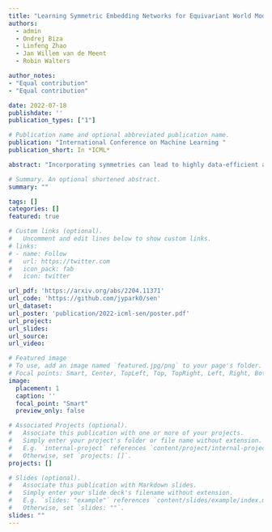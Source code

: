 ```yaml
---
title: "Learning Symmetric Embedding Networks for Equivariant World Models"
authors: 
  - admin
  - Ondrej Biza
  - Linfeng Zhao
  - Jan Willem van de Meent
  - Robin Walters

author_notes:
- "Equal contribution"
- "Equal contribution"

date: 2022-07-18
publishdate: ''
publication_types: ["1"]

# Publication name and optional abbreviated publication name.
publication: "International Conference on Machine Learning "
publication_short: In *ICML*

abstract: "Incorporating symmetries can lead to highly data-efficient and generalizable models by defining equivalence classes of data samples related by transformations. However, characterizing how transformations act on input data is often difficult, limiting the applicability of equivariant models. We propose learning symmetric embedding networks (SENs) that encode an input space (e.g. images), where we do not know the effect of transformations (e.g. rotations), to a feature space that transforms in a known manner under these operations. This network can be trained end-to-end with an equivariant task network to learn an explicitly symmetric representation. We validate this approach in the context of equivariant transition models with 3 distinct forms of symmetry. Our experiments demonstrate that SENs facilitate the application of equivariant networks to data with complex symmetry representations. Moreover, doing so can yield improvements in accuracy and generalization relative to both fully-equivariant and non-equivariant baselines."

# Summary. An optional shortened abstract.
summary: ""

tags: []
categories: []
featured: true

# Custom links (optional).
#   Uncomment and edit lines below to show custom links.
# links:
# - name: Follow
#   url: https://twitter.com
#   icon_pack: fab
#   icon: twitter

url_pdf: 'https://arxiv.org/abs/2204.11371'
url_code: 'https://github.com/jypark0/sen'
url_dataset:
url_poster: 'publication/2022-icml-sen/poster.pdf'
url_project:
url_slides:
url_source:
url_video:

# Featured image
# To use, add an image named `featured.jpg/png` to your page's folder. 
# Focal points: Smart, Center, TopLeft, Top, TopRight, Left, Right, BottomLeft, Bottom, BottomRight.
image:
  placement: 1
  caption: ''
  focal_point: "Smart"
  preview_only: false

# Associated Projects (optional).
#   Associate this publication with one or more of your projects.
#   Simply enter your project's folder or file name without extension.
#   E.g. `internal-project` references `content/project/internal-project/index.md`.
#   Otherwise, set `projects: []`.
projects: []

# Slides (optional).
#   Associate this publication with Markdown slides.
#   Simply enter your slide deck's filename without extension.
#   E.g. `slides: "example"` references `content/slides/example/index.md`.
#   Otherwise, set `slides: ""`.
slides: ""
---
```

